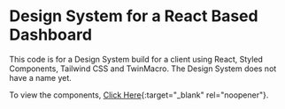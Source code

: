 # Design System for a React Based Dashboard

This code is for a Design System build for a client using React, Styled Components, Tailwind CSS and TwinMacro. 
The Design System does not have a name yet.

To view the components, [Click Here](https://ap-design-system.netlify.app/){:target="_blank" rel="noopener"}.
